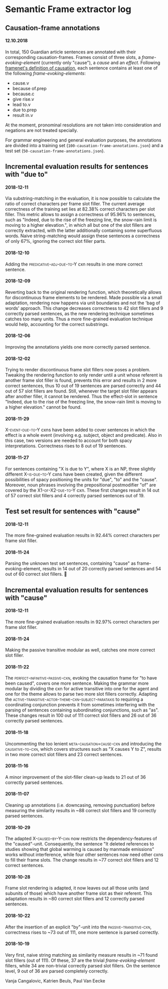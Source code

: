 # Semantic Frame extractor log

## Causation-frame annotations
#### 12.10.2018
In total, 150 Guardian article sentences are annotated with their corresponding causation-frames. Frames consist of three slots, a *frame-evoking-element* (currently only "cause"), a *cause* and an *effect*. Following [framenet's definition of causation](https://framenet2.icsi.berkeley.edu/fnReports/data/frameIndex.xml?frame=Causation), each sentence contains at least one of the following *frame-evoking-elements*:
* cause.v
* because of.prep
* because.c
* give rise.v
* lead to.v
* due to.prep
* result in.v

At the moment, pronominal resolutions are not taken into consideration and negations are not treated specially.

For grammar engineering and general evaluation purposes, the annotations are divided into a training set (`100-causation-frame-annotations.json`) and a test set (`50-causation-frame-annotations.json`).

## Incremental evaluation results for sentences with "due to"

#### 2018-12-11
Via substring-matching in the evaluation, it is now possible to calculate the ratio of correct characters per frame slot filler. The current average correctness of the training set lies at 82.38% correct characters per slot filler. This metric allows to assign a correctness of 95.96% to sentences, such as "Indeed, due to the rise of the freezing line, the snow-rain limit is moving to a higher elevation.", in which all but one of the slot fillers are correctly extracted, with the latter additionally containing some superfluous words. Naive string-matching would assign these sentences a correctness of only 67%, ignoring the correct slot filler parts.

#### 2018-12-10
Adding the <span style="font-variant:small-caps;">predicative-adj-due-to-Y</span> cxn results in one more correct sentence. 

#### 2018-12-09
Reverting back to the original rendering function, which theoretically allows for discontinuous frame elements to be rendered. Made possible via a small adaptation, rendering now happens via unit boundaries and not the 'bag of words' approach. This change decreases correctness to 42 slot fillers and 9 correctly parsed sentences, as the new rendering technique sometimes catches too many units. Thus a more fine-grained evaluation technique would help, accounting for the correct substrings.

#### 2018-12-06
Improving the annotations yields one more correctly parsed sentence.

#### 2018-12-02
Trying to render discontinuous frame slot fillers now poses a problem. Tweaking the rendering function to only render until a unit whose referent is another frame slot filler is found, prevents this error and results in 2 more correct sentences, thus 10 out of 19 sentences are parsed correctly and 44 out of 57 slot fillers are found. Still, whenever the target slot filler appears after another filler, it cannot be rendered. Thus the effect-slot in sentence "Indeed, due to the rise of the freezing line, the snow-rain limit is moving to a higher elevation." cannot be found.

#### 2018-11-29
<span style="font-variant:small-caps;">X-event-due-to-Y</span> cxns have been added to cover sentences in which the effect is a whole event (involving e.g. subject, object and predicate). Also in this case, two versions are needed to account for both spacy interpretations. Correctness rises to 8 out of 19 sentences.

#### 2018-11-27
For sentences containing "X is due to Y", where X is an NP, three slightly different <span style="font-variant:small-caps;">X-is-due-to-Y</span> cxns have been created, given the different possibilities of spacy positioning the units for "due", "to" and the "cause". Moreover, noun phrases involving the prepositional postmodifier "of" are covered by the <span style="font-variant:small-caps;">X1-of-X2-due-to-Y</span> cxn. These first changes result in 14 out of 57 correct slot fillers and 4 correctly parsed sentences out of 19.

## Test set result for sentences with "cause"

#### 2018-12-11
The more fine-grained evaluation results in 92.44% correct characters per frame slot filler.

#### 2018-11-24
Parsing the unknown test set sentences, containing "cause" as frame-evoking-element, results in 14 out of 20 correctly parsed sentences and 54 out of 60 correct slot fillers. 🎉

## Incremental evaluation results for sentences with "cause"

#### 2018-12-11
The more fine-grained evaluation results in 92.97% correct characters per frame slot filler.

#### 2018-11-24
Making the passive transitive modular as well, catches one more correct slot filler.

#### 2018-11-22
The <span style="font-variant:small-caps;">perfect-infinitive-passive-cxn</span>, evoking the causation frame for "to have been caused", covers one more sentence. Making the grammar more modular by dividing the cxn for active transitive into one for the agent and one for the theme allows to parse two more slot fillers correctly. Adapting the <span style="font-variant:small-caps;">active-transitive-actor-theme-cxn-subject-parataxis</span> to requiring a coordinating conjunction prevents it from sometimes interfering with the parsing of sentences containing subordinating conjunctions, such as "as". These changes result in 100 out of 111 correct slot fillers and 26 out of 36 correctly parsed sentences.

#### 2018-11-18
Uncommenting the too lenient <span style="font-variant:small-caps;">meta-causation=cause-cxn</span> and introducing the <span style="font-variant:small-caps;">causative-to-cxn</span>, which covers structures such as "X causes Y to Z", results in two more correct slot fillers and 23 correct sentences.

#### 2018-11-16
A minor improvement of the slot-filler clean-up leads to 21 out of 36 correctly parsed sentences.

#### 2018-11-07
Cleaning up annotations (i.e. downcasing, removing punctuation) before measuring the similarity results in ~88 correct slot fillers and 19 correctly parsed sentences.

#### 2018-10-29
The adapted <span style="font-variant:small-caps;">X-caused-by-Y-cxn</span> now restricts the dependency-features of the "caused"-unit. Consequently, the sentence "It deleted references to studies showing that global warming is caused by manmade emissions" works without interference, while four other sentences now need other cxns to fill their frame slots. The change results in ~77 correct slot fillers and 12 correct sentences.

#### 2018-10-28
Frame slot rendering is adapted, it now leaves out all those units (and subunits of those) which have another frame slot as their referent. This adaptation results in ~80 correct slot fillers and 12 correctly parsed sentences.

#### 2018-10-22
After the insertion of an explicit "by"-unit into the <span style="font-variant:small-caps;">passive-transitive-cxn</span>, correctness rises to ~73 out of 111, one more sentence is parsed correctly.

#### 2018-10-19
Very first, naive string matching as similarity measure results in ~71 found slot fillers (out of 111). Of these, 37 are the trivial *frame-evoking-element* fillers, while 34 are non-trivial correctly parsed slot fillers. On the sentence level, 9 out of 36 are parsed completely correctly.

Vanja Cangalovic, Katrien Beuls, Paul Van Eecke

